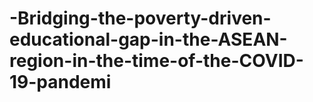 # -Bridging-the-poverty-driven-educational-gap-in-the-ASEAN-region-in-the-time-of-the-COVID-19-pandemi